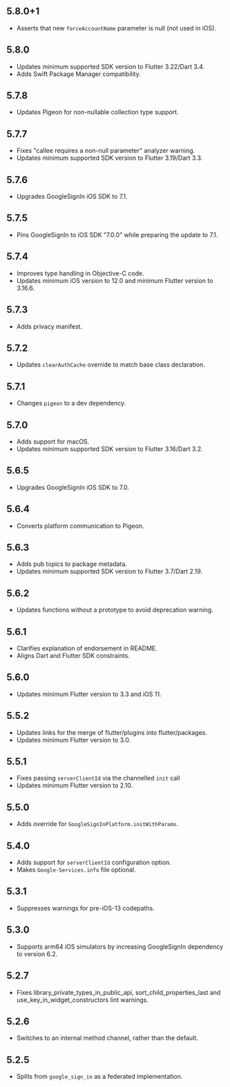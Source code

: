 ## 5.8.0+1

* Asserts that new `forceAccountName` parameter is null (not used in iOS).

## 5.8.0

* Updates minimum supported SDK version to Flutter 3.22/Dart 3.4.
* Adds Swift Package Manager compatibility.

## 5.7.8

* Updates Pigeon for non-nullable collection type support.

## 5.7.7

* Fixes "callee requires a non-null parameter" analyzer warning.
* Updates minimum supported SDK version to Flutter 3.19/Dart 3.3.

## 5.7.6

* Upgrades GoogleSignIn iOS SDK to 7.1.

## 5.7.5

* Pins GoogleSignIn to iOS SDK "7.0.0" while preparing the update to 7.1.

## 5.7.4

* Improves type handling in Objective-C code.
* Updates minimum iOS version to 12.0 and minimum Flutter version to 3.16.6.

## 5.7.3

* Adds privacy manifest.

## 5.7.2

* Updates `clearAuthCache` override to match base class declaration.

## 5.7.1

* Changes `pigeon` to a dev dependency.

## 5.7.0

* Adds support for macOS.
* Updates minimum supported SDK version to Flutter 3.16/Dart 3.2.

## 5.6.5

* Upgrades GoogleSignIn iOS SDK to 7.0.

## 5.6.4

* Converts platform communication to Pigeon.

## 5.6.3

* Adds pub topics to package metadata.
* Updates minimum supported SDK version to Flutter 3.7/Dart 2.19.

## 5.6.2

* Updates functions without a prototype to avoid deprecation warning.

## 5.6.1

* Clarifies explanation of endorsement in README.
* Aligns Dart and Flutter SDK constraints.

## 5.6.0

* Updates minimum Flutter version to 3.3 and iOS 11.

## 5.5.2

* Updates links for the merge of flutter/plugins into flutter/packages.
* Updates minimum Flutter version to 3.0.

## 5.5.1

* Fixes passing `serverClientId` via the channelled `init` call
* Updates minimum Flutter version to 2.10.

## 5.5.0

* Adds override for `GoogleSignInPlatform.initWithParams`.

## 5.4.0

* Adds support for `serverClientId` configuration option.
* Makes `Google-Services.info` file optional.

## 5.3.1

* Suppresses warnings for pre-iOS-13 codepaths.

## 5.3.0

* Supports arm64 iOS simulators by increasing GoogleSignIn dependency to version 6.2.

## 5.2.7

* Fixes library_private_types_in_public_api, sort_child_properties_last and use_key_in_widget_constructors
  lint warnings.

## 5.2.6

* Switches to an internal method channel, rather than the default.

## 5.2.5

* Splits from `google_sign_in` as a federated implementation.
